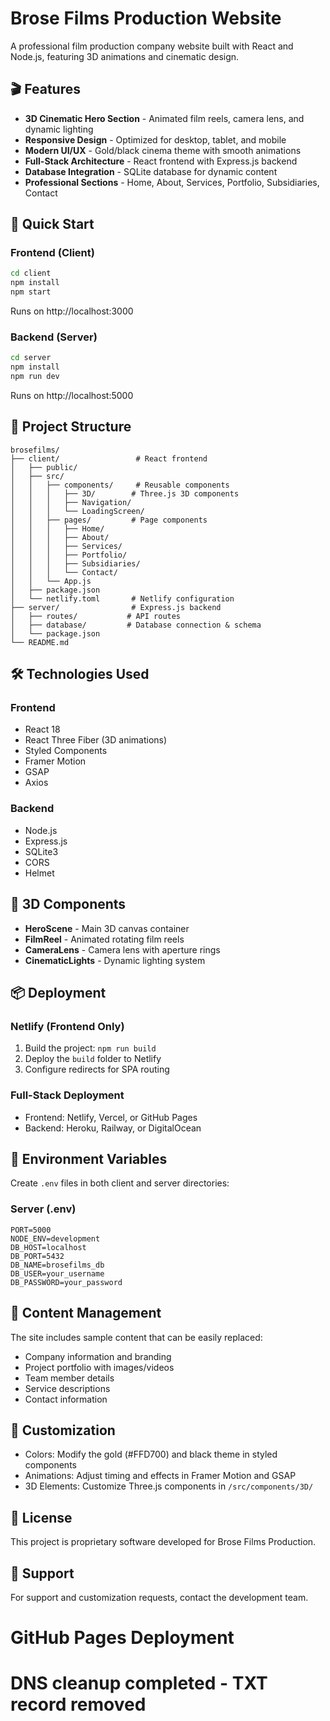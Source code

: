 # Brose Films Production Website

A professional film production company website built with React and Node.js, featuring 3D animations and cinematic design.

## 🎬 Features

- **3D Cinematic Hero Section** - Animated film reels, camera lens, and dynamic lighting
- **Responsive Design** - Optimized for desktop, tablet, and mobile
- **Modern UI/UX** - Gold/black cinema theme with smooth animations
- **Full-Stack Architecture** - React frontend with Express.js backend
- **Database Integration** - SQLite database for dynamic content
- **Professional Sections** - Home, About, Services, Portfolio, Subsidiaries, Contact

## 🚀 Quick Start

### Frontend (Client)
```bash
cd client
npm install
npm start
```
Runs on http://localhost:3000

### Backend (Server)
```bash
cd server
npm install
npm run dev
```
Runs on http://localhost:5000

## 📁 Project Structure

```
brosefilms/
├── client/                 # React frontend
│   ├── public/
│   ├── src/
│   │   ├── components/     # Reusable components
│   │   │   ├── 3D/        # Three.js 3D components
│   │   │   ├── Navigation/
│   │   │   └── LoadingScreen/
│   │   ├── pages/         # Page components
│   │   │   ├── Home/
│   │   │   ├── About/
│   │   │   ├── Services/
│   │   │   ├── Portfolio/
│   │   │   ├── Subsidiaries/
│   │   │   └── Contact/
│   │   └── App.js
│   ├── package.json
│   └── netlify.toml       # Netlify configuration
├── server/                # Express.js backend
│   ├── routes/           # API routes
│   ├── database/         # Database connection & schema
│   └── package.json
└── README.md
```

## 🛠 Technologies Used

### Frontend
- React 18
- React Three Fiber (3D animations)
- Styled Components
- Framer Motion
- GSAP
- Axios

### Backend
- Node.js
- Express.js
- SQLite3
- CORS
- Helmet

## 🎯 3D Components

- **HeroScene** - Main 3D canvas container
- **FilmReel** - Animated rotating film reels
- **CameraLens** - Camera lens with aperture rings
- **CinematicLights** - Dynamic lighting system

## 📦 Deployment

### Netlify (Frontend Only)
1. Build the project: `npm run build`
2. Deploy the `build` folder to Netlify
3. Configure redirects for SPA routing

### Full-Stack Deployment
- Frontend: Netlify, Vercel, or GitHub Pages
- Backend: Heroku, Railway, or DigitalOcean

## 🔧 Environment Variables

Create `.env` files in both client and server directories:

### Server (.env)
```
PORT=5000
NODE_ENV=development
DB_HOST=localhost
DB_PORT=5432
DB_NAME=brosefilms_db
DB_USER=your_username
DB_PASSWORD=your_password
```

## 📝 Content Management

The site includes sample content that can be easily replaced:
- Company information and branding
- Project portfolio with images/videos
- Team member details
- Service descriptions
- Contact information

## 🎨 Customization

- Colors: Modify the gold (#FFD700) and black theme in styled components
- Animations: Adjust timing and effects in Framer Motion and GSAP
- 3D Elements: Customize Three.js components in `/src/components/3D/`

## 📄 License

This project is proprietary software developed for Brose Films Production.

## 🤝 Support

For support and customization requests, contact the development team.
# GitHub Pages Deployment
# DNS cleanup completed - TXT record removed

